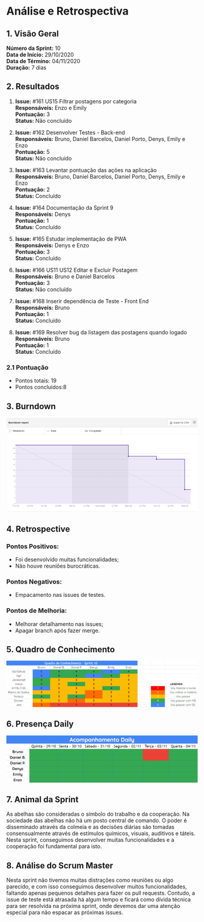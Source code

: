 # Análise e Retrospectiva

## 1. Visão Geral
**Número da Sprint:** 10<br>
**Data de Início:** 29/10/2020<br>
**Data de Término:** 04/11/2020<br>
**Duração:** 7 dias<br>

## 2. Resultados
1. **Issue:** #161 US15 Filtrar postagens por categoria<br>
**Responsáveis:** Enzo e Emily<br>
**Pontuação:** 3<br>
**Status:** Não concluído<br>

2. **Issue:** #162 Desenvolver Testes - Back-end<br>
**Responsáveis:** Bruno, Daniel Barcelos, Daniel Porto, Denys, Emily e Enzo<br>
**Pontuação:** 5<br>
**Status:** Não concluído<br>

3. **Issue:** #163 Levantar pontuação das ações na aplicação<br>
**Responsáveis:** Bruno, Daniel Barcelos, Daniel Porto, Denys, Emily e Enzo<br>
**Pontuação:** 2<br>
**Status:** Concluído<br>

4. **Issue:** #164 Documentação da Sprint 9<br>
**Responsáveis:** Denys<br>
**Pontuação:** 1<br>
**Status:** Concluído<br>

5. **Issue:** #165 Estudar implementação de PWA<br>
**Responsáveis:** Denys e Enzo<br>
**Pontuação:** 3<br>
**Status:** Concluído<br>

6. **Issue:** #166 US11 US12 Editar e Excluir Postagem<br>
**Responsáveis:** Bruno e Daniel Barcelos<br>
**Pontuação:** 3<br>
**Status:** Não concluído<br>

7. **Issue:** #168 Inserir dependência de Teste - Front End<br>
**Responsáveis:** Bruno<br>
**Pontuação:** 1<br>
**Status:** Concluído<br>

8. **Issue:** #169 Resolver bug da listagem das postagens quando logado<br>
**Responsáveis:** Bruno<br>
**Pontuação:** 1<br>
**Status:** Concluído<br>

### 2.1 Pontuação 
- Pontos totais: 19
- Pontos concluídos:8

## 3. Burndown

![Burndown](../../Imagens/Sprints/Burndown_S10.png)

## 4. Retrospective
### Pontos Positivos:
- Foi desenvolvido muitas funcionalidades;
- Não houve reuniões burocráticas.

### Pontos Negativos:
- Empacamento nas issues de testes.

### Pontos de Melhoria:
- Melhorar detalhamento nas issues;
- Apagar branch após fazer merge.

## 5. Quadro de Conhecimento

![Quadro de Conhecimentos](../../Imagens/Sprints/Quadro_conhecimento_S10.png)

## 6. Presença  Daily 

![Presença](../../Imagens/Sprints/Daily_Sprint10.png)

## 7. Animal da Sprint
As abelhas são consideradas o símbolo do trabalho e da cooperação. Na sociedade das abelhas não há um posto central de comando. O poder é disseminado através da colmeia e as decisões diárias são tomadas consensualmente através de estímulos químicos, visuais, auditivos e táteis. Nesta sprint, conseguimos desenvolver muitas funcionalidades e a cooperação foi fundamental para isto.

## 8. Análise do Scrum Master
Nesta sprint não tivemos muitas distrações como reuniões ou algo parecido, e com isso conseguimos desenvolver muitos funcionalidades, faltando apenas pequenos detalhes para fazer os pull requests. Contudo, a issue de teste está atrasada há algum tempo e ficará como dívida técnica para ser resolvida na próxima sprint, onde devemos dar uma atenção especial para não espacar as próximas issues.



